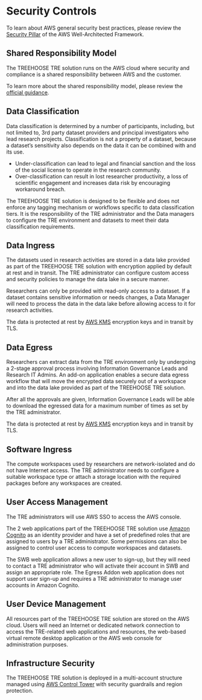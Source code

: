 # Security Controls

To learn about AWS general security best practices, please review the
 [Security Pillar](https://docs.aws.amazon.com/wellarchitected/latest/security-pillar/security.html)
 of the AWS Well-Architected Framework.

## Shared Responsibility Model

The TREEHOOSE TRE solution runs on the AWS cloud where security and compliance is a shared responsibility between AWS and the customer.

To learn more about the shared responsibility model, please review the [official guidance](https://docs.aws.amazon.com/wellarchitected/latest/security-pillar/shared-responsibility.html).

## Data Classification

Data classification is determined by a number of participants, including, but not limited to, 3rd party dataset providers and principal investigators who lead research projects. Classification is not a property of a dataset, because a dataset’s sensitivity also depends on the data it can be combined with and its use.

- Under-classification can lead to legal and financial sanction and the loss of the social license to operate in the research community.
- Over-classification can result in lost researcher productivity, a loss of scientific engagement and increases data risk by encouraging workaround breach.

The TREEHOOSE TRE solution is designed to be flexible and does not enforce any tagging mechanism or workflows specific to data classification tiers. It is the responsibility of the TRE administrator and the Data managers to configure the TRE environment and datasets to meet their data classification requirements.

## Data Ingress

The datasets used in research activities are stored in a data lake provided as part of the TREEHOOSE TRE solution with encryption applied by default at rest and in transit. The TRE administrator can configure custom access and security policies to manage the data lake in a secure manner.

Researchers can only be provided with read-only access to a dataset. If a dataset contains sensitive information or needs changes, a Data Manager will need to process the data in the data lake before allowing access to it for research activities.

The data is protected at rest by [AWS KMS](https://aws.amazon.com/kms/) encryption keys and in transit by TLS.

## Data Egress

Researchers can extract data from the TRE environment only by undergoing a 2-stage approval process involving Information Governance Leads and Research IT Admins. An add-on application enables a secure data egress workflow that will move the encrypted data securely out of a workspace and into the data lake provided as part of the TREEHOOSE TRE solution.

After all the approvals are given, Information Governance Leads will be able to download the egressed data for a maximum number of times as set by the TRE administrator.

The data is protected at rest by [AWS KMS](https://aws.amazon.com/kms/) encryption keys and in transit by TLS.

## Software Ingress

The compute workspaces used by researchers are network-isolated and do not have Internet access. The TRE administrator needs to configure a suitable workspace type or attach a storage location with the required packages before any workspaces are created.

## User Access Management

The TRE administrators will use AWS SSO to access the AWS console.

The 2 web applications part of the TREEHOOSE TRE solution use [Amazon Cognito](https://aws.amazon.com/cognito/) as an identity provider and have a set of predefined roles that are assigned to users by a TRE administrator. Some permissions can also be assigned to control user access to compute workspaces and datasets.

The SWB web application allows a new user to sign-up, but they will need to contact a TRE administrator who will activate their account in SWB and assign an appropriate role. The Egress Addon web application does not support user sign-up and requires a TRE administrator to manage user accounts in Amazon Cognito.

## User Device Management

All resources part of the TREEHOOSE TRE solution are stored on the AWS cloud. Users will need an Internet or dedicated network connection to access the TRE-related web applications and resources, the web-based virtual remote desktop application or the AWS web console for administration purposes.

## Infrastructure Security

The TREEHOOSE TRE solution is deployed in a multi-account structure managed using [AWS Control Tower](https://aws.amazon.com/controltower/) with security guardrails and region protection.
